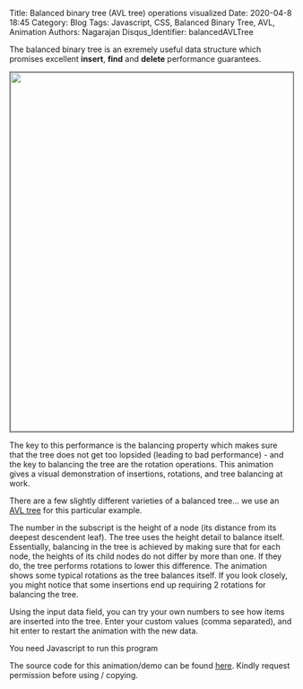 Title: Balanced binary tree (AVL tree) operations visualized
Date: 2020-04-8 18:45
Category: Blog
Tags: Javascript, CSS, Balanced Binary Tree, AVL, Animation
Authors: Nagarajan
Disqus_Identifier: balancedAVLTree

The balanced binary tree is an exremely useful data structure which promises excellent **insert**, **find** and **delete** performance guarantees.

<div style="display: flex">
    <img style="width: 640px; border: 2px solid gray" src="/Balanced tree screenshot.png" />
</div>

The key to this performance is the balancing property which makes sure that the tree does not get too lopsided (leading to bad performance) - and the key to balancing the tree are the rotation operations. This animation gives a visual demonstration of insertions, rotations, and tree balancing at work.

There are a few slightly different varieties of a balanced tree... we use an [AVL tree](https://en.wikipedia.org/wiki/AVL_tree) for this particular example.

The number in the subscript is the height of a node (its distance from its deepest descendent leaf). The tree uses the height detail to balance itself. Essentially, balancing in the tree is achieved by making sure that for each node, the heights of its child nodes do not differ by more than one. If they do, the tree performs rotations to lower this difference. The animation shows some typical rotations as the tree balances itself. If you look closely, you might notice that some insertions end up requiring 2 rotations for balancing the tree.

Using the input data field, you can try your own numbers to see how items are inserted into the tree. Enter your custom values (comma separated), and hit enter to restart the animation with the new data.


<div id='root'>You need Javascript to run this program</div>

<link rel='stylesheet' type='text/css' href="/css/balancedTree/app.css" />

<script src="/js/react.production.min.js"></script>
<script src="/js/react-dom.production.min.js"></script>

<script src="/js/balancedTree/app_transpiled.js"> </script>

The source code for this animation/demo can be found [here](https://gitlab.com/motleytech/mtOnPelican/-/raw/master/motleytechnet/content/js/balancedTree/app_transpiled.js). Kindly request permission before using / copying.

